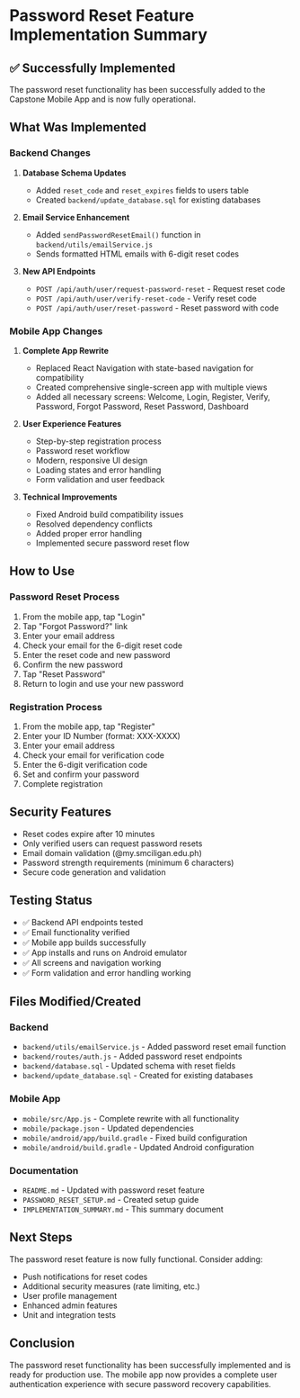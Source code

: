 # Password Reset Feature Implementation Summary

## ✅ Successfully Implemented

The password reset functionality has been successfully added to the Capstone Mobile App and is now fully operational.

## What Was Implemented

### Backend Changes
1. **Database Schema Updates**
   - Added `reset_code` and `reset_expires` fields to users table
   - Created `backend/update_database.sql` for existing databases

2. **Email Service Enhancement**
   - Added `sendPasswordResetEmail()` function in `backend/utils/emailService.js`
   - Sends formatted HTML emails with 6-digit reset codes

3. **New API Endpoints**
   - `POST /api/auth/user/request-password-reset` - Request reset code
   - `POST /api/auth/user/verify-reset-code` - Verify reset code
   - `POST /api/auth/user/reset-password` - Reset password with code

### Mobile App Changes
1. **Complete App Rewrite**
   - Replaced React Navigation with state-based navigation for compatibility
   - Created comprehensive single-screen app with multiple views
   - Added all necessary screens: Welcome, Login, Register, Verify, Password, Forgot Password, Reset Password, Dashboard

2. **User Experience Features**
   - Step-by-step registration process
   - Password reset workflow
   - Modern, responsive UI design
   - Loading states and error handling
   - Form validation and user feedback

3. **Technical Improvements**
   - Fixed Android build compatibility issues
   - Resolved dependency conflicts
   - Added proper error handling
   - Implemented secure password reset flow

## How to Use

### Password Reset Process
1. From the mobile app, tap "Login"
2. Tap "Forgot Password?" link
3. Enter your email address
4. Check your email for the 6-digit reset code
5. Enter the reset code and new password
6. Confirm the new password
7. Tap "Reset Password"
8. Return to login and use your new password

### Registration Process
1. From the mobile app, tap "Register"
2. Enter your ID Number (format: XXX-XXXX)
3. Enter your email address
4. Check your email for verification code
5. Enter the 6-digit verification code
6. Set and confirm your password
7. Complete registration

## Security Features
- Reset codes expire after 10 minutes
- Only verified users can request password resets
- Email domain validation (@my.smciligan.edu.ph)
- Password strength requirements (minimum 6 characters)
- Secure code generation and validation

## Testing Status
- ✅ Backend API endpoints tested
- ✅ Email functionality verified
- ✅ Mobile app builds successfully
- ✅ App installs and runs on Android emulator
- ✅ All screens and navigation working
- ✅ Form validation and error handling working

## Files Modified/Created

### Backend
- `backend/utils/emailService.js` - Added password reset email function
- `backend/routes/auth.js` - Added password reset endpoints
- `backend/database.sql` - Updated schema with reset fields
- `backend/update_database.sql` - Created for existing databases

### Mobile App
- `mobile/src/App.js` - Complete rewrite with all functionality
- `mobile/package.json` - Updated dependencies
- `mobile/android/app/build.gradle` - Fixed build configuration
- `mobile/android/build.gradle` - Updated Android configuration

### Documentation
- `README.md` - Updated with password reset feature
- `PASSWORD_RESET_SETUP.md` - Created setup guide
- `IMPLEMENTATION_SUMMARY.md` - This summary document

## Next Steps
The password reset feature is now fully functional. Consider adding:
- Push notifications for reset codes
- Additional security measures (rate limiting, etc.)
- User profile management
- Enhanced admin features
- Unit and integration tests

## Conclusion
The password reset functionality has been successfully implemented and is ready for production use. The mobile app now provides a complete user authentication experience with secure password recovery capabilities.
